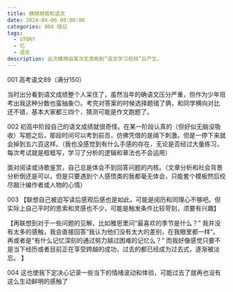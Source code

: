 ```yaml
---
title: 瞎掰掰我和语文
date: 2024-04-06 00:00:00
categories: 004 随记
tags:
  - STORY
  - 忆
  - 语文
description: 此次瞎掰由某次无意刷到“语文学习视频”后产生。
---
```

001
高考语文89（满分150）

当时出分看到语文成绩整个人呆住了，虽然当年的确语文压分严重，但作为少年班考出我这种分数也蛮抽象😶。考完对答案的时候选择题错了俩，和同学横向对比还不错，基本大家都三四个，猜测可能是作文跑题了。

002
初高中阶段自己的语文成绩就很奇怪。在某一阶段认真的（但好似无脑没吸收）写题之后，那段时间可以考到前百，仿佛凭借的是阈下刺激。但是一停下来就会掉到五六百这样。（我也没感觉到有什么手感的存在，无论是否经过大量练习，每次考试就是框框写，学习了分析的逻辑和章法也不会运用）

面对阅读或诗歌鉴赏，自己总是体会不到回答问题的内核。（文章分析和社会背景分析倒还是可以，但是只要遇到个人感悟类的我都毫无体会，只能套个模板然后绞尽脑汁编作者或人物的心情）

003
【联想自己被迫写读后感观后感也是如此，可能是阅历和同理心不够吧。但实际上自己平时的思索和灵感也不少，可能是触发条件比较苛刻，须要有兴趣】

【再联想到对于一些问题的见解，比如雅思里问“最喜欢的季节是什么？” 我并没有太多的感触，我会直接回答“我认为他们没有太大的差别，在我眼里都一样”。 再或者是“有什么记忆深刻的通过努力越过困难的记忆么？” 而我好像感觉只要不是当下经历或者目前正在享受跨越的成功，过去的都已经成为过去式，逐渐被淡忘。 】

004
这也使我下定决心记录一些当下的情绪波动和体验，可能过去了就再也没有这么生动鲜明的感触了



